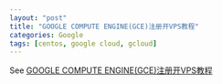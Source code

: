 ```yaml
---
layout: "post"
title: "GOOGLE COMPUTE ENGINE(GCE)注册开VPS教程"
categories: Google
tags: [centos, google cloud, gcloud]
---
```


See [GOOGLE COMPUTE ENGINE(GCE)注册开VPS教程](https://www.91yun.org/archives/2297)